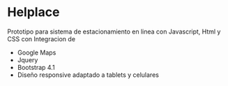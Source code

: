 # Helplace
Prototipo para sistema de estacionamiento en linea con Javascript, Html y CSS
con Integracion de
- Google Maps
- Jquery
- Bootstrap 4.1
- Diseño responsive adaptado a tablets y celulares
